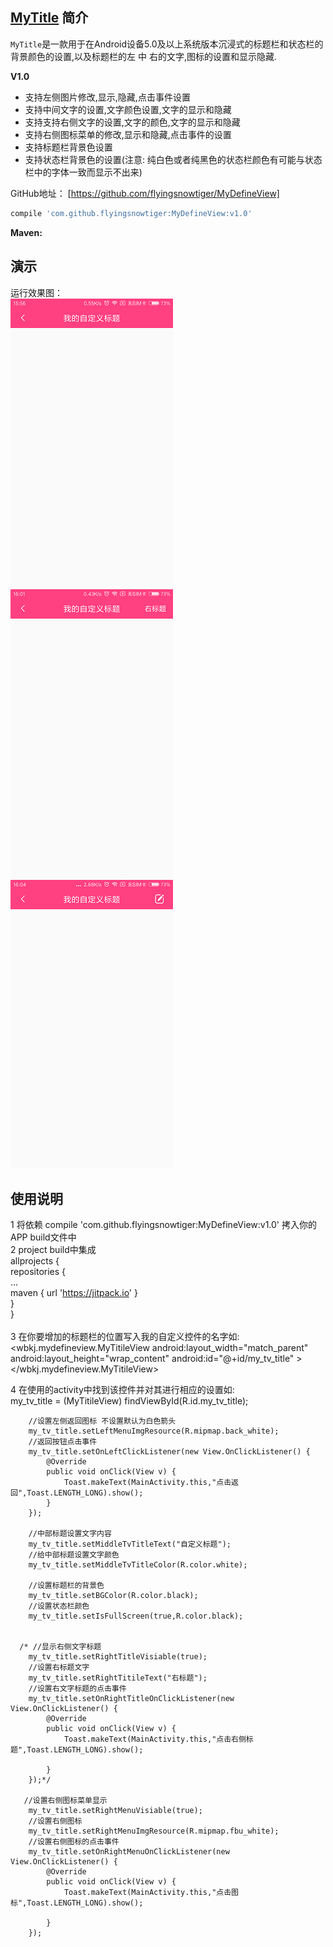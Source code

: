 ## [MyTitle](https://github.com/flyingsnowtiger/MyDefineView) 简介


`MyTitle`是一款用于在Android设备5.0及以上系统版本沉浸式的标题栏和状态栏的背景颜色的设置,以及标题栏的左 中 右的文字,图标的设置和显示隐藏.

**V1.0**

- 支持左侧图片修改,显示,隐藏,点击事件设置
- 支持中间文字的设置,文字颜色设置,文字的显示和隐藏
- 支持支持右侧文字的设置,文字的颜色,文字的显示和隐藏
- 支持右侧图标菜单的修改,显示和隐藏,点击事件的设置
- 支持标题栏背景色设置
- 支持状态栏背景色的设置(注意: 纯白色或者纯黑色的状态栏颜色有可能与状态栏中的字体一致而显示不出来)

GitHub地址： [https://github.com/flyingsnowtiger/MyDefineView]

```groovy
compile 'com.github.flyingsnowtiger:MyDefineView:v1.0'
```

**Maven:**  



## 演示 

运行效果图：    
![预览图无右侧标题](https://github.com/flyingsnowtiger/MyDefineView/blob/master/img/no_right.png)
![预览图右侧文字标题](https://github.com/flyingsnowtiger/MyDefineView/blob/master/img/iv_right.png)
![预览图右侧图片标题](https://github.com/flyingsnowtiger/MyDefineView/blob/master/img/tv_right.png)


## 使用说明   
1 将依赖 compile 'com.github.flyingsnowtiger:MyDefineView:v1.0' 拷入你的APP build文件中<br>
2 project build中集成 <br>
    allprojects { <br>
    		repositories { <br>
    			... <br>
    			maven { url 'https://jitpack.io' } <br>
    		} <br>
    	} <br>
    	<br>
3 在你要增加的标题栏的位置写入我的自定义控件的名字如:<br>
     <wbkj.mydefineview.MyTitileView
            android:layout_width="match_parent"
            android:layout_height="wrap_content"
            android:id="@+id/my_tv_title"
            ></wbkj.mydefineview.MyTitileView>

4 在使用的activity中找到该控件并对其进行相应的设置如:<br>
 my_tv_title = (MyTitileView) findViewById(R.id.my_tv_title);

        //设置左侧返回图标 不设置默认为白色箭头
        my_tv_title.setLeftMenuImgResource(R.mipmap.back_white);
        //返回按钮点击事件
        my_tv_title.setOnLeftClickListener(new View.OnClickListener() {
            @Override
            public void onClick(View v) {
                Toast.makeText(MainActivity.this,"点击返回",Toast.LENGTH_LONG).show();
            }
        });

        //中部标题设置文字内容
        my_tv_title.setMiddleTvTitleText("自定义标题");
        //给中部标题设置文字颜色
        my_tv_title.setMiddleTvTitleColor(R.color.white);

        //设置标题栏的背景色
        my_tv_title.setBGColor(R.color.black);
        //设置状态栏颜色
        my_tv_title.setIsFullScreen(true,R.color.black);


      /* //显示右侧文字标题
        my_tv_title.setRightTitleVisiable(true);
        //设置右标题文字
        my_tv_title.setRightTitileText("右标题");
        //设置右文字标题的点击事件
        my_tv_title.setOnRightTitleOnClickListener(new View.OnClickListener() {
            @Override
            public void onClick(View v) {
                Toast.makeText(MainActivity.this,"点击右侧标题",Toast.LENGTH_LONG).show();

            }
        });*/

       //设置右侧图标菜单显示
        my_tv_title.setRightMenuVisiable(true);
        //设置右侧图标
        my_tv_title.setRightMenuImgResource(R.mipmap.fbu_white);
        //设置右侧图标的点击事件
        my_tv_title.setOnRightMenuOnClickListener(new View.OnClickListener() {
            @Override
            public void onClick(View v) {
                Toast.makeText(MainActivity.this,"点击图标",Toast.LENGTH_LONG).show();

            }
        });

